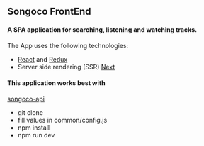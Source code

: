 ## Songoco FrontEnd

#### A SPA application for searching, listening and watching tracks.

The App uses the following technologies:
- [React](https://facebook.github.io/react/) and [Redux](https://github.com/reduxjs/redux)
- Server side rendering (SSR) [Next](https://nextjs.org/)

#### This application works best with
[songoco-api](https://github.com/msbir/songoco-api)

- git clone
- fill values in common/config.js
- npm install
- npm run dev
